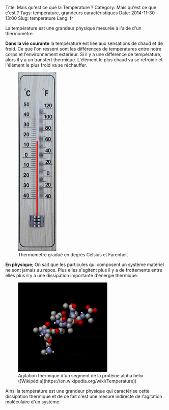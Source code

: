 Title: Mais qu'est ce que la Température ?
Category: Mais qu'est ce que c'est ?
Tags: température, grandeurs caractéristiques
Date: 2014-11-30 13:00
Slug: temperature
Lang: fr


La température est une grandeur physique mesurée à l'aide d'un thermomètre. 

**Dans la vie courante** la température est liée aux sensations de chaud et de froid. Ce que l'on ressent sont les différences de températures entre notre corps et l'environnement extérieur.
Si il y a une différence de température, alors il y a un transfert thermique. L'élément le plus chaud va se refroidir et l'élément le plus froid va se réchauffer.
<figure>
	<img src="images/thermometreCF.png" alt="Thermometre gradué Celsius Farenheit">
	<figcaption>Thermometre gradué en degrés Celsius et Farenheit</figcaption>
</figure>

**En physique**; On sait que les particules qui composent un système matériel ne sont jamais au repos. Plus elles s'agitent plus il y a de frottements entre elles plus il y a une dissipation importante d'énergie thermique.
<figure>
	<img src="images/Thermally_Agitated_Molecule.gif" alt="Agitation thermique d'une protéine">
	<figcaption>Agitation thermique d'un segment de la protéine alpha hélix ([Wikipédia](https://en.wikipedia.org/wiki/Temperature))</figcaption>
</figure>

Ainsi la température est une grandeur physique qui caractérise cette dissipation thermique et de ce fait c'est une mesure indirecte de l'agitation moléculaire d'un système.

